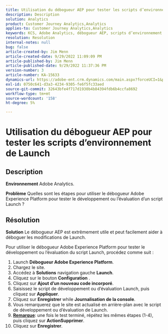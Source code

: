 ```yaml
---
title: Utilisation du débogueur AEP pour tester les scripts d’environnement de Launch
description: Description
solution: Analytics
product: Customer Journey Analytics,Analytics
applies-to: Customer Journey Analytics,Analytics
keywords: KCS, Adobe Analytics, débogueur AEP, scripts d’environnement de test, Adobe Experience Platform, comment
resolution: Resolution
internal-notes: null
bug: false
article-created-by: Jim Menn
article-created-date: 9/29/2022 11:09:09 PM
article-published-by: Jim Menn
article-published-date: 9/29/2022 11:37:36 PM
version-number: 3
article-number: KA-15633
dynamics-url: https://adobe-ent.crm.dynamics.com/main.aspx?forceUCI=1&pagetype=entityrecord&etn=knowledgearticle&id=82e3aeb3-4b40-ed11-9db1-0022480866ad
exl-id: 0750c641-d3a3-4234-9305-fe6f5fc33aed
source-git-commit: 32643bfe4f717d1930b4b84394fdb6b4ccfa8692
workflow-type: tm+mt
source-wordcount: '158'
ht-degree: 5%

---
```


# Utilisation du débogueur AEP pour tester les scripts d’environnement de Launch

## Description


<b>Environnement</b>
Adobe Analytics.

<b>Problème</b>
Quelles sont les étapes pour utiliser le débogueur Adobe Experience Platform pour tester le développement ou l’évaluation d’un script Launch ?


## Résolution


<b>Solution</b>
Le débogueur AEP est extrêmement utile et peut facilement aider à déboguer les modifications de Launch.

Pour utiliser le débogueur Adobe Experience Platform pour tester le développement ou l’évaluation du script Launch, procédez comme suit :

1. Launch <b>Débogueur Adobe Experience Platform</b>.
2. Chargez le site.
3. Accédez à <b>Solutions</b> navigation gauche  <b>Launch</b>.
4. Cliquez sur le bouton <b>Configuration</b> .
5. Cliquez sur <b>Ajout d’un nouveau code incorporé</b>.
6. Saisissez le script de développement ou d’évaluation Launch, puis cliquez sur <b>Appliquer</b>.
7. Cliquez sur <b>Enregistrer</b> while <b>Journalisation de la console</b>.
8. Vous remarquerez que le site est actualisé en arrière-plan avec le script de développement ou d’évaluation de Launch.
9. <b><u>Remarque</u></b>: une fois le test terminé, répétez les mêmes étapes (1-4), puis cliquez sur <b>Action</b><b>Supprimer</b>.
10. Cliquez sur <b>Enregistrer</b>.

